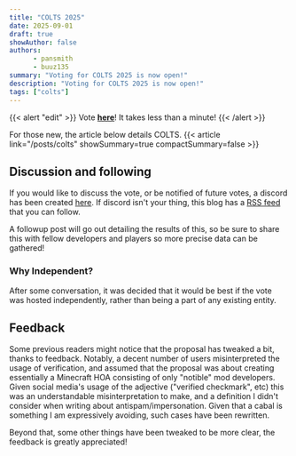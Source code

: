 ```yaml
---
title: "COLTS 2025"
date: 2025-09-01
draft: true
showAuthor: false
authors:
      - pansmith
      - buuz135
summary: "Voting for COLTS 2025 is now open!"
description: "Voting for COLTS 2025 is now open!"
tags: ["colts"]
---
```


{{< alert "edit" >}}
Vote **[here](https://forms.gle/uRtvjeCVKFHoJVra6)**! It takes less than a minute!
{{< /alert >}}

For those new, the article below details COLTS.
{{< article link="/posts/colts" showSummary=true compactSummary=false >}}

## Discussion and following 
If you would like to discuss the vote, or be notified of future votes, a discord has been created [here](notopenyet). If discord isn't your thing, this blog has a [RSS feed](https://thepansmith.github.io/index.xml) that you can follow.

A followup post will go out detailing the results of this, so be sure to share this with fellow developers and players so more precise data can be gathered!

### Why Independent?
After some conversation, it was decided that it would be best if the vote was hosted independently, rather than being a part of any existing entity. 

## Feedback
Some previous readers might notice that the proposal has tweaked a bit, thanks to feedback. Notably, a decent number of users misinterpreted the usage of verification, and assumed that the proposal was about creating essentially a Minecraft HOA consisting of only "notible" mod developers. Given social media's usage of the adjective ("verified checkmark", etc) this was an understandable misinterpretation to make, and a definition I didn't consider when writing about antispam/impersonation. Given that a cabal is something I am expressively avoiding, such cases have been rewritten.

Beyond that, some other things have been tweaked to be more clear, the feedback is greatly appreciated!
